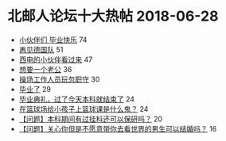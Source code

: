 # 北邮人论坛十大热帖 2018-06-28

- [小伙伴们 毕业快乐](https://bbs.byr.cn/article/Talking/6017558) 74
- [再见德国队](https://bbs.byr.cn/article/Football/810046020) 51
- [西电的小伙伴看过来](https://bbs.byr.cn/article/StudyShare/186160) 47
- [想要一个老公](https://bbs.byr.cn/article/Friends/1876507) 36
- [操场工作人员玩忽职守](https://bbs.byr.cn/article/Athletics/18123) 30
- [毕业了](https://bbs.byr.cn/article/MyBUPT/1741) 29
- [毕业典礼，过了今天本科就结束了](https://bbs.byr.cn/article/Picture/3215259) 24
- [在篮球场给小孩子上篮球课是什么鬼？](https://bbs.byr.cn/article/Basketball/602918) 24
- [【问题】本科期间有过挂科还可以保研吗？](https://bbs.byr.cn/article/AimGraduate/1145685) 20
- [【问题】关心你但是不愿意带你去看世界的男生可以结婚吗？](https://bbs.byr.cn/article/Feeling/3063965) 16


